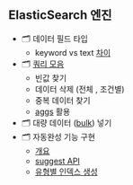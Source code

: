 ## ElasticSearch 엔진

- 🗂 데이터 필드 타입
  * keyword vs text [차이](./fieldType.md)
- 🗂 [쿼리 모음](./queryCase.md)
  * 빈값 찾기
  * 데이터 삭제 (전체 , 조건별)
  * 중복 데이터 찾기 
  * [aggs](./aggs.md) 활용
- 🗂 대량 데이터 ([bulk](./bulk.md)) 넣기
- 🗂 자동완성 기능 구현
  * [개요](./autoComplete/autoComplete.md)
  * [suggest API ](./autoComplete/suggest.md)
  * [유형별 인덱스 생성](./autoComplete/query.md)
